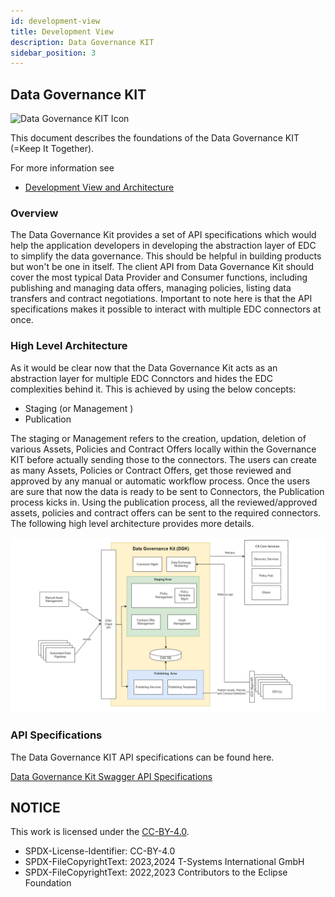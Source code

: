 ```yaml
---
id: development-view
title: Development View
description: Data Governance KIT
sidebar_position: 3
---
```

## Data Governance KIT

<!--
 * Copyright (c) 2021,2023 T-Systems International GmbH
 * Copyright (c) 2021,2023 Contributors to the Eclipse Foundation
 *
 * See the NOTICE file(s) distributed with this work for additional
 * information regarding copyright ownership.
 *
 * This documentation and the accompanying materials are made available under the
 * terms of the Creative Commons Attribution 4.0 International License,  which is available at
 * https://creativecommons.org/licenses/by/4.0/legalcode.
 *
 * Unless required by applicable law or agreed to in writing, software
 * distributed under the License is distributed on an "AS IS" BASIS, WITHOUT
 * WARRANTIES OR CONDITIONS OF ANY KIND, either express or implied. See the
 * License for the specific language governing permissions and limitations
 * under the License.
 *
 * SPDX-License-Identifier: CC-BY-4.0
![DatGov Kit Banner](/resources/DatGovKit-Icon.png)
-->

![Data Governance KIT Icon](@site/static/img/kits/data-governance/data-governance-kit-logo.svg)

This document describes the foundations of the Data Governance KIT (=Keep It Together).

For more information see

* [Development View and Architecture](./development-view)

### Overview

The Data Governance Kit provides a set of API specifications which would help the application developers in developing the abstraction layer of EDC to simplify the data governance. This should be helpful in building products but won't be one in itself. The client API from Data Governance Kit should cover the most typical Data Provider and Consumer functions, including publishing and managing data offers, managing policies, listing data transfers and contract negotiations. Important to note here is that the API specifications makes it possible to interact with multiple EDC connectors at once.

### High Level Architecture

As it would be clear now that the Data Governance Kit acts as an abstraction layer for multiple EDC Connctors and hides the EDC complexities behind it. This is achieved by using the below concepts:

* Staging (or Management )
* Publication

The staging or Management refers to the creation, updation, deletion of various Assets, Policies and Contract Offers locally within the Governance KIT before actually sending those to the connectors. The users can create as many Assets, Policies or Contract Offers, get those reviewed and approved by any manual or automatic workflow process. Once the users are sure that now the data is ready to be sent to Connectors, the Publication process kicks in. Using the publication process, all the reviewed/approved assets, policies and contract offers can be sent to the required connectors. The following high level architecture provides more details.

![Data Governance Kit High Level Architecture](./resources/data-governance-kit-big-picture.png)

### API Specifications

The Data Governance KIT API specifications can be found here.

[Data Governance Kit Swagger API Specifications](https://eclipse-tractusx.github.io/api-hub/eclipse-tractusx.github.io/kit-data-governance-openAPI-0.0.1-SNAPSHOT/swagger-ui/)

## NOTICE

This work is licensed under the [CC-BY-4.0](https://creativecommons.org/licenses/by/4.0/legalcode).

* SPDX-License-Identifier: CC-BY-4.0
* SPDX-FileCopyrightText: 2023,2024 T-Systems International GmbH
* SPDX-FileCopyrightText: 2022,2023 Contributors to the Eclipse Foundation
